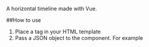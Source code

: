 A horizontal timeline made with Vue.

##How to use

1. Place a <timeline></timeline> tag in your HTML template
2. Pass a JSON object to the component. For example <timeline :events="[{}]"></timeline>
